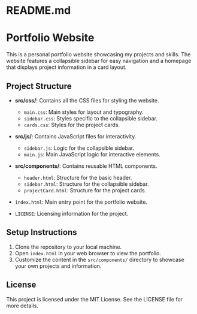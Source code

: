 # README.md

# Portfolio Website

This is a personal portfolio website showcasing my projects and skills. The website features a collapsible sidebar for easy navigation and a homepage that displays project information in a card layout.

## Project Structure

- **src/css/**: Contains all the CSS files for styling the website.
  - `main.css`: Main styles for layout and typography.
  - `sidebar.css`: Styles specific to the collapsible sidebar.
  - `cards.css`: Styles for the project cards.

- **src/js/**: Contains JavaScript files for interactivity.
  - `sidebar.js`: Logic for the collapsible sidebar.
  - `main.js`: Main JavaScript logic for interactive elements.

- **src/components/**: Contains reusable HTML components.
  - `header.html`: Structure for the basic header.
  - `sidebar.html`: Structure for the collapsible sidebar.
  - `projectCard.html`: Structure for the project cards.

- `index.html`: Main entry point for the portfolio website.

- `LICENSE`: Licensing information for the project.

## Setup Instructions

1. Clone the repository to your local machine.
2. Open `index.html` in your web browser to view the portfolio.
3. Customize the content in the `src/components/` directory to showcase your own projects and information.

## License

This project is licensed under the MIT License. See the LICENSE file for more details.